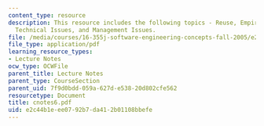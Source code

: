 ```yaml
---
content_type: resource
description: This resource includes the following topics - Reuse, Empirical Data,
  Technical Issues, and Management Issues.
file: /media/courses/16-355j-software-engineering-concepts-fall-2005/e2c44b1eee0792b7da412b01108bbefe_cnotes6.pdf
file_type: application/pdf
learning_resource_types:
- Lecture Notes
ocw_type: OCWFile
parent_title: Lecture Notes
parent_type: CourseSection
parent_uid: 7f9d0bdd-059a-627d-e538-20d802cfe562
resourcetype: Document
title: cnotes6.pdf
uid: e2c44b1e-ee07-92b7-da41-2b01108bbefe
---
```

